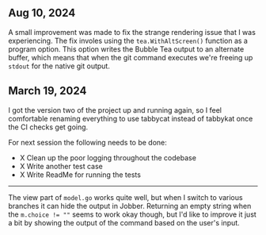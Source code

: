 Aug 10, 2024
--
A small improvement was made to fix the strange rendering issue that I was
experiencing. The fix involes using the `tea.WithAltScreen()` function as a
program option. This option writes the Bubble Tea output to an alternate buffer,
which means that when the git command executes we're freeing up `stdout` for the
native git output. 

March 19, 2024
--
I got the version two of the project up and running again, so I feel comfortable
renaming everything to use tabbycat instead of tabbykat once the CI checks get
going.

For next session the following needs to be done:
  - X Clean up the poor logging throughout the codebase 
  - X Write another test case
  - X Write ReadMe for running the tests

---
The view part of `model.go` works quite well, but when I switch to various
branches it can hide the output in Jobber. Returning an empty string when the
`m.choice != ""` seems to work okay though, but I'd like to improve it just a
bit by showing the output of the command based on the user's input.
